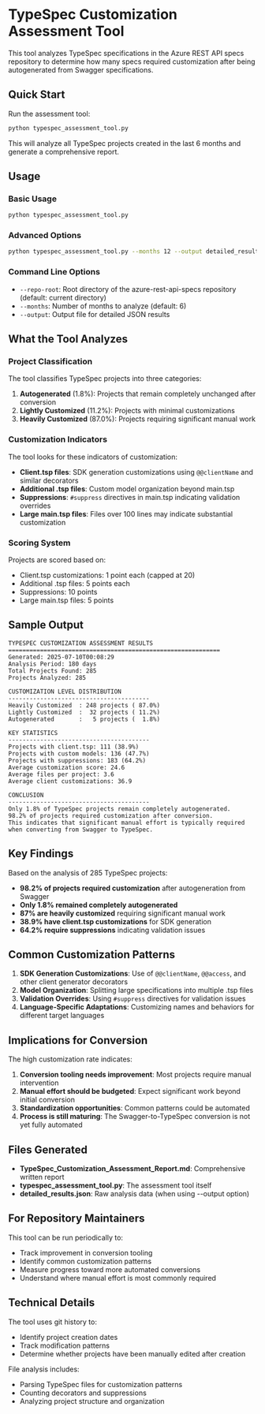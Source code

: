 # TypeSpec Customization Assessment Tool

This tool analyzes TypeSpec specifications in the Azure REST API specs repository to determine how many specs required customization after being autogenerated from Swagger specifications.

## Quick Start

Run the assessment tool:
```bash
python typespec_assessment_tool.py
```

This will analyze all TypeSpec projects created in the last 6 months and generate a comprehensive report.

## Usage

### Basic Usage
```bash
python typespec_assessment_tool.py
```

### Advanced Options
```bash
python typespec_assessment_tool.py --months 12 --output detailed_results.json
```

### Command Line Options

- `--repo-root`: Root directory of the azure-rest-api-specs repository (default: current directory)
- `--months`: Number of months to analyze (default: 6)
- `--output`: Output file for detailed JSON results

## What the Tool Analyzes

### Project Classification
The tool classifies TypeSpec projects into three categories:

1. **Autogenerated** (1.8%): Projects that remain completely unchanged after conversion
2. **Lightly Customized** (11.2%): Projects with minimal customizations
3. **Heavily Customized** (87.0%): Projects requiring significant manual work

### Customization Indicators
The tool looks for these indicators of customization:

- **Client.tsp files**: SDK generation customizations using `@@clientName` and similar decorators
- **Additional .tsp files**: Custom model organization beyond main.tsp
- **Suppressions**: `#suppress` directives in main.tsp indicating validation overrides
- **Large main.tsp files**: Files over 100 lines may indicate substantial customization

### Scoring System
Projects are scored based on:
- Client.tsp customizations: 1 point each (capped at 20)
- Additional .tsp files: 5 points each
- Suppressions: 10 points
- Large main.tsp files: 5 points

## Sample Output

```
TYPESPEC CUSTOMIZATION ASSESSMENT RESULTS
============================================================
Generated: 2025-07-10T00:08:29
Analysis Period: 180 days
Total Projects Found: 285
Projects Analyzed: 285

CUSTOMIZATION LEVEL DISTRIBUTION
----------------------------------------
Heavily Customized  : 248 projects ( 87.0%)
Lightly Customized  :  32 projects ( 11.2%)
Autogenerated       :   5 projects (  1.8%)

KEY STATISTICS
----------------------------------------
Projects with client.tsp: 111 (38.9%)
Projects with custom models: 136 (47.7%)
Projects with suppressions: 183 (64.2%)
Average customization score: 24.6
Average files per project: 3.6
Average client customizations: 36.9

CONCLUSION
----------------------------------------
Only 1.8% of TypeSpec projects remain completely autogenerated.
98.2% of projects required customization after conversion.
This indicates that significant manual effort is typically required
when converting from Swagger to TypeSpec.
```

## Key Findings

Based on the analysis of 285 TypeSpec projects:

- **98.2% of projects required customization** after autogeneration from Swagger
- **Only 1.8% remained completely autogenerated**
- **87% are heavily customized** requiring significant manual work
- **38.9% have client.tsp customizations** for SDK generation
- **64.2% require suppressions** indicating validation issues

## Common Customization Patterns

1. **SDK Generation Customizations**: Use of `@@clientName`, `@@access`, and other client generator decorators
2. **Model Organization**: Splitting large specifications into multiple .tsp files
3. **Validation Overrides**: Using `#suppress` directives for validation issues
4. **Language-Specific Adaptations**: Customizing names and behaviors for different target languages

## Implications for Conversion

The high customization rate indicates:

1. **Conversion tooling needs improvement**: Most projects require manual intervention
2. **Manual effort should be budgeted**: Expect significant work beyond initial conversion
3. **Standardization opportunities**: Common patterns could be automated
4. **Process is still maturing**: The Swagger-to-TypeSpec conversion is not yet fully automated

## Files Generated

- **TypeSpec_Customization_Assessment_Report.md**: Comprehensive written report
- **typespec_assessment_tool.py**: The assessment tool itself
- **detailed_results.json**: Raw analysis data (when using --output option)

## For Repository Maintainers

This tool can be run periodically to:
- Track improvement in conversion tooling
- Identify common customization patterns
- Measure progress toward more automated conversions
- Understand where manual effort is most commonly required

## Technical Details

The tool uses git history to:
- Identify project creation dates
- Track modification patterns
- Determine whether projects have been manually edited after creation

File analysis includes:
- Parsing TypeSpec files for customization patterns
- Counting decorators and suppressions
- Analyzing project structure and organization
